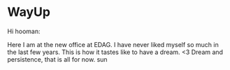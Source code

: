 # WayUp
Hi hooman:

Here I am at the new office at EDAG.
I have never liked myself so much in the last few years.
This is how it tastes like to have a dream. 
<3 
Dream and persistence, that is all for now.
sun
